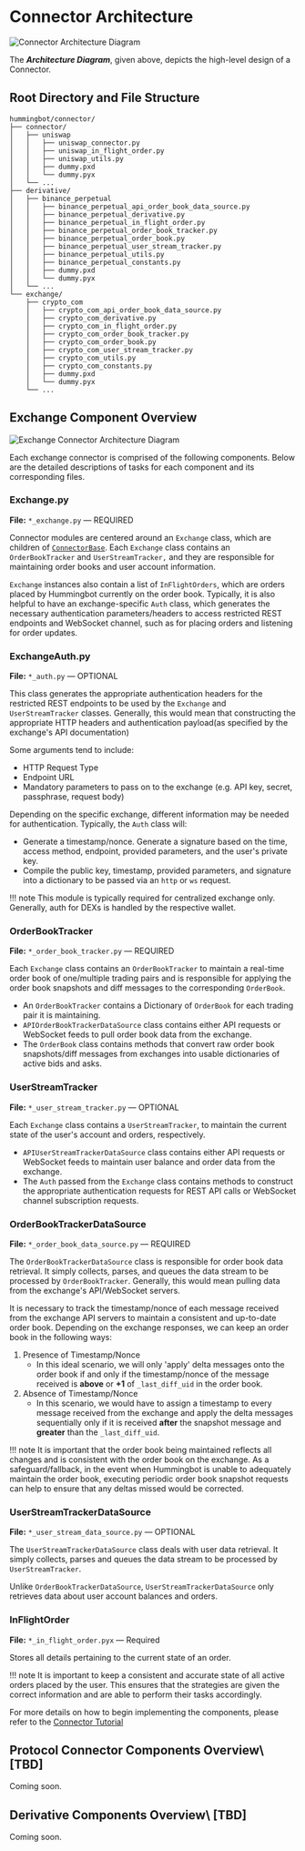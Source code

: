 # Connector Architecture

![Connector Architecture Diagram](/assets/img/connector-architecture-diagram.svg)

The **_Architecture Diagram_**, given above, depicts the high-level design of a Connector. 

## Root Directory and File Structure

```
hummingbot/connector/
├── connector/
│   ├── uniswap
│   │   ├── uniswap_connector.py
│   │   ├── uniswap_in_flight_order.py
│   │   ├── uniswap_utils.py
│   │   ├── dummy.pxd
│   │   └── dummy.pyx
│   └── ...
├── derivative/
│   ├── binance_perpetual
│   │   ├── binance_perpetual_api_order_book_data_source.py
│   │   ├── binance_perpetual_derivative.py
│   │   ├── binance_perpetual_in_flight_order.py
│   │   ├── binance_perpetual_order_book_tracker.py
│   │   ├── binance_perpetual_order_book.py
│   │   ├── binance_perpetual_user_stream_tracker.py
│   │   ├── binance_perpetual_utils.py
│   │   ├── binance_perpetual_constants.py
│   │   ├── dummy.pxd
│   │   └── dummy.pyx
│   └── ...
└── exchange/
    ├── crypto_com
    │   ├── crypto_com_api_order_book_data_source.py
    │   ├── crypto_com_derivative.py
    │   ├── crypto_com_in_flight_order.py
    │   ├── crypto_com_order_book_tracker.py
    │   ├── crypto_com_order_book.py
    │   ├── crypto_com_user_stream_tracker.py
    │   ├── crypto_com_utils.py
    │   ├── crypto_com_constants.py
    │   ├── dummy.pxd
    │   └── dummy.pyx
    └── ...
```

## Exchange Component Overview

![Exchange Connector Architecture Diagram](/assets/img/exchange-connector-architecture-diagram.svg)

Each exchange connector is comprised of the following components.
Below are the detailed descriptions of tasks for each component and its corresponding files.

### Exchange.py

**File:** `*_exchange.py` — REQUIRED

Connector modules are centered around an `Exchange` class, which are children of [`ConnectorBase`](https://github.com/CoinAlpha/hummingbot/blob/master/hummingbot/connector/connector_base.pyx).
Each `Exchange` class contains an `OrderBookTracker` and `UserStreamTracker,` and they are responsible for maintaining order books and user account information.

`Exchange` instances also contain a list of `InFlightOrders`, which are orders placed by Hummingbot currently on the order book.
Typically, it is also helpful to have an exchange-specific `Auth` class, which generates the necessary authentication parameters/headers to access restricted REST endpoints and WebSocket channel, such as for placing orders and listening for order updates.

### ExchangeAuth.py

**File:** `*_auth.py` — OPTIONAL

This class generates the appropriate authentication headers for the restricted REST endpoints to be used by the `Exchange` and `UserStreamTracker` classes.
Generally, this would mean that constructing the appropriate HTTP headers and authentication payload(as specified by the exchange's API documentation)

Some arguments tend to include:

- HTTP Request Type
- Endpoint URL
- Mandatory parameters to pass on to the exchange (e.g. API key, secret, passphrase, request body)

Depending on the specific exchange, different information may be needed for authentication. Typically, the `Auth` class will:

- Generate a timestamp/nonce.
  Generate a signature based on the time, access method, endpoint, provided parameters, and the user's private key.
- Compile the public key, timestamp, provided parameters, and signature into a dictionary to be passed via an `http` or `ws` request.

!!! note
    This module is typically required for centralized exchange only. Generally, auth for DEXs is handled by the respective wallet.

### OrderBookTracker

**File:** `*_order_book_tracker.py` — REQUIRED

Each `Exchange` class contains an `OrderBookTracker` to maintain a real-time order book of one/multiple trading pairs and is responsible for applying the order book snapshots and diff messages to the corresponding `OrderBook`.

- An `OrderBookTracker` contains a Dictionary of `OrderBook` for each trading pair it is maintaining.
- `APIOrderBookTrackerDataSource` class contains either API requests or WebSocket feeds to pull order book data from the exchange.
- The `OrderBook` class contains methods that convert raw order book snapshots/diff messages from exchanges into usable dictionaries of active bids and asks.

### UserStreamTracker

**File:** `*_user_stream_tracker.py` — OPTIONAL

Each `Exchange` class contains a `UserStreamTracker`, to maintain the current state of the user's account and orders, respectively.

- `APIUserStreamTrackerDataSource` class contains either API requests or WebSocket feeds to maintain user balance and order data from the exchange.
- The `Auth` passed from the `Exchange` class contains methods to construct the appropriate authentication requests for REST API calls or WebSocket channel subscription requests.

### OrderBookTrackerDataSource

**File:** `*_order_book_data_source.py` — REQUIRED

The `OrderBookTrackerDataSource` class is responsible for order book data retrieval. It simply collects, parses, and queues the data stream to be processed by `OrderBookTracker`. Generally, this would mean pulling data from the exchange's API/WebSocket servers.

It is necessary to track the timestamp/nonce of each message received from the exchange API servers to maintain a consistent and up-to-date order book. Depending on the exchange responses, we can keep an order book in the following ways:

1. Presence of Timestamp/Nonce
   - In this ideal scenario, we will only 'apply' delta messages onto the order book if and only if the timestamp/nonce of the message received is **above** or **+1** of `_last_diff_uid` in the order book.
2. Absence of Timestamp/Nonce
   - In this scenario, we would have to assign a timestamp to every message received from the exchange and apply the delta messages sequentially only if it is received **after** the snapshot message and **greater** than the `_last_diff_uid`.

!!! note
    It is important that the order book being maintained reflects all changes and is consistent with the order book on the exchange. As a safeguard/fallback, in the event when Hummingbot is unable to adequately maintain the order book, executing periodic order book snapshot requests can help to ensure that any deltas missed would be corrected.

### UserStreamTrackerDataSource

**File:** `*_user_stream_data_source.py` — OPTIONAL

The `UserStreamTrackerDataSource` class deals with user data retrieval. It simply collects, parses and queues the data stream to be processed by `UserStreamTracker`.

Unlike `OrderBookTrackerDataSource`, `UserStreamTrackerDataSource` only retrieves data about user account balances and orders.

### InFlightOrder

**File:** `*_in_flight_order.pyx` — Required

Stores all details pertaining to the current state of an order.

!!! note
    It is important to keep a consistent and accurate state of all active orders placed by the user. This ensures that the strategies are given the correct information and are able to perform their tasks accordingly.

For more details on how to begin implementing the components, please refer to the [Connector Tutorial](/developers/connectors/tutorial/)

## Protocol Connector Components Overview\ [TBD\]

Coming soon.

## Derivative Components Overview\ [TBD\]

Coming soon.
